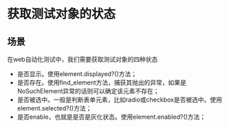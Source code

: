 获取测试对象的状态
===================

场景
----
在web自动化测试中，我们需要获取测试对象的四种状态

* 是否显示。使用element.displayed?()方法；
* 是否存在。使用find_element方法，捕获其抛出的异常，如果是NoSuchElement异常的话则可以确定该元素不存在；
* 是否被选中。一般是判断表单元素，比如radio或checkbox是否被选中。使用element.selected?()方法；
* 是否enable，也就是是否是灰化状态。使用element.enabled?()方法；